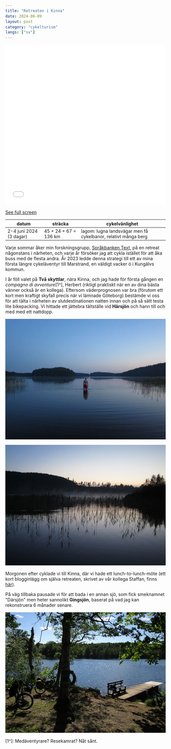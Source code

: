 ```yaml
---
title: "Retreaten i Kinna"
date: 2024-06-09
layout: post
category: "cykelturism"
langs: ["sv"]
---
```


<iframe width="100%" height="500px" frameborder="0" allowfullscreen allow="geolocation" src="//umap.openstreetmap.fr/en/map/jobbretreatet-i-kinna_1080876?scaleControl=false&miniMap=false&scrollWheelZoom=false&zoomControl=true&editMode=disabled&moreControl=true&searchControl=null&tilelayersControl=null&embedControl=null&datalayersControl=true&onLoadPanel=none&captionBar=false&captionMenus=true"></iframe><p><a href="//umap.openstreetmap.fr/en/map/jobbretreatet-i-kinna_1080876?scaleControl=false&miniMap=false&scrollWheelZoom=true&zoomControl=true&editMode=disabled&moreControl=true&searchControl=null&tilelayersControl=null&embedControl=null&datalayersControl=true&onLoadPanel=none&captionBar=false&captionMenus=true">See full screen</a></p>

| datum | sträcka | cykelvänlighet |
| --- | --- | --- |
| 2-4 juni 2024 (3 dagar) | 45 + 24 + 67 = 136 km | lagom: lugna landsvägar men få cykelbanor, relativt många berg |

Varje sommar åker min forskningsgrupp, [Språkbanken Text](https://spraakbanken.gu.se/), på en retreat någonstans i närheten, och varje år försöker jag att cykla istället för att åka buss med de flesta andra.
År 2023 ledde denna strategi till ett av mina första längre cykeläventyr till Marstrand, en väldigt vacker ö i Kungälvs kommun. 

I år föll valet på __Två skyttlar__, nära Kinna, och jag hade för första gången en _compagno di avventure_[1^], Herbert (riktigt praktiskt när en av dina bästa vänner också är en kollega).
Eftersom väderprognosen var bra (förutom ett kort men kraftigt skyfall precis när vi lämnade Göteborg) bestämde vi oss för att tälta i närheten av slutdestinationen natten innan och på så sätt testa lite bikepacking. 
Vi hittade ett jättebra tältställe vid __Härsjön__ och hann till och med med ett nattdopp.

![Nattdopp i Härsjön](../assets/img/cykelturism/harsjon_herb.JPG)

![Härsjön](../assets/img/cykelturism/harsjon.JPG)

Morgonen efter cyklade vi till Kinna, där vi hade ett lunch-to-lunch-möte (ett kort blogginlägg om själva retreaten, skrivet av vår kollega Staffan, finns [här](https://spraakbanken.gu.se/blogg/20240605-sprakbanken-text-pa-retreat)).

På väg tillbaka pausade vi för att bada i en annan sjö, som fick smeknamnet "Därsjön" men heter sannolikt __Gingsjön__, baserat på vad jag kan rekonstruera 6 månader senare.

![Härsjön](../assets/img/cykelturism/darsjon.JPG)

[1^]: Medäventyrare? Resekamrat? Nåt sånt.